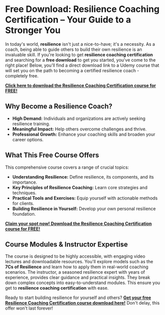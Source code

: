 # Free Download: Resilience Coaching Certification – Your Guide to a Stronger You

In today's world, **resilience** isn't just a nice-to-have; it's a necessity. As a coach, being able to guide others to build their own resilience is an invaluable skill. If you're looking to get **resilience coaching certification** and searching for a **free download** to get you started, you've come to the right place! Below, you'll find a direct download link to a Udemy course that will set you on the path to becoming a certified resilience coach - completely free.

[**Click here to download the Resilience Coaching Certification course for FREE!**](https://udemywork.com/resilience-coaching-certification)

## Why Become a Resilience Coach?

*   **High Demand:** Individuals and organizations are actively seeking resilience training.
*   **Meaningful Impact:** Help others overcome challenges and thrive.
*   **Professional Growth:** Enhance your coaching skills and broaden your career options.

## What This Free Course Offers

This comprehensive course covers a range of crucial topics:

*   **Understanding Resilience:** Define resilience, its components, and its importance.
*   **Key Principles of Resilience Coaching:** Learn core strategies and techniques.
*   **Practical Tools and Exercises:** Equip yourself with actionable methods for clients.
*   **Building Resilience in Yourself:** Develop your own personal resilience foundation.

[**Claim your spot now! Download the Resilience Coaching Certification course for FREE!**](https://udemywork.com/resilience-coaching-certification)

## Course Modules & Instructor Expertise

The course is designed to be highly accessible, with engaging video lectures and downloadable resources. You'll explore models such as the **7Cs of Resilience** and learn how to apply them in real-world coaching scenarios. The instructor, a seasoned resilience expert with years of experience, provides clear guidance and practical insights. They break down complex concepts into easy-to-understand modules. This ensure you get to **resilience coaching certification** with ease.

Ready to start building resilience for yourself and others? **[Get your free Resilience Coaching Certification course download here!](https://udemywork.com/resilience-coaching-certification)** Don't delay, this offer won't last forever!
